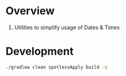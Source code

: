 # Overview

1. Utilities to simplify usage of Dates & Times


# Development

```sh
./gradlew clean spotlessApply build -q
```
